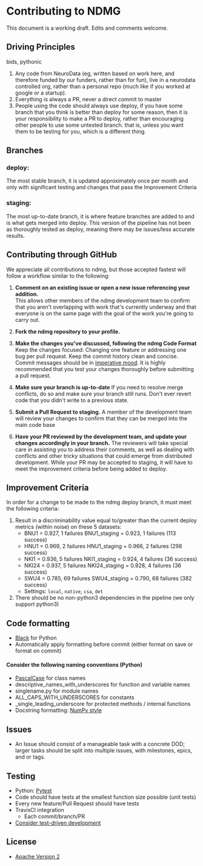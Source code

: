 # Contributing to NDMG

This document is a working draft.  Edits and comments welcome.

## Driving Principles
bids, pythonic

1. Any code from NeuroData (eg, written based on work here, and therefore funded by our funders, rather than for fun), live in a neurodata controlled org, rather than a personal repo (much like if you worked at google or a startup).
2. Everything is always a PR, never a direct commit to master
3. People using the code should always use deploy, if you have some branch that you think is better than deploy for some reason, then it is your responsibility to make a PR to deploy, rather than encouraging other people to use some untested branch. that is, unless you want them to be testing for you, which is a different thing.

## Branches
### deploy: 
The most stable branch, it is updated approximately once per month and only with significant testing and changes that pass the Improvement Criteria
### staging: 
The most up-to-date branch, it is where feature branches are added to and is what gets merged into deploy. This version of the pipeline has not been as thoroughly tested as deploy, meaning there may be issues/less accurate results.

## Contributing through GitHub
We appreciate all contributions to ndmg,
but those accepted fastest will follow a workflow similar to the following:

1. **Comment on an existing issue or open a new issue referencing your addition.**<br />
  This allows other members of the ndmg development team to confirm that you aren't
  overlapping with work that's currently underway and that everyone is on the same page
  with the goal of the work you're going to carry out.
  
2. **Fork the ndmg repository to your profile.**

3. **Make the changes you've discussed, following the ndmg Code Format**
  Keep the changes focused: Changing one feature or addressing one bug per pull request.
  Keep the commit history clean and concise. Commit messages should be in [imperative mood](https://chris.beams.io/posts/git-commit/).
  It is highly recommended that you test your changes thoroughly before submitting a pull request.
  
4. **Make sure your branch is up-to-date**
  If you need to resolve merge conflicts, do so and make sure your branch still runs. Don't ever revert code that you didn't   write to a previous state.

5. **Submit a Pull Request to staging.**
   A member of the development team will review your changes to confirm
   that they can be merged into the main code base

6. **Have your PR reviewed by the development team, and update your changes accordingly in your branch.**
   The reviewers will take special care in assisting you to address their comments, as well as dealing with conflicts
   and other tricky situations that could emerge from distributed development. While your PR may be accepted to staging, it will have to meet the improvement criteria before being added to deploy.

## Improvement Criteria
In order for a change to be made to the ndmg deploy branch, it must meet the following criteria:
1. Result in a discriminability value equal to/greater than the current deploy metrics (within noise) on these 5 datasets:
   * BNU1 = 0.927, 1 failures        BNU1_staging = 0.923, 1 failures (113 success)
   * HNU1 = 0.969, 2 failures       HNU1_staging = 0.966, 2 failures (298 success)
   * NKI1 = 0.936, 5 failures       NKI1_staging = 0.924, 4 failures (36 success)
   * NKI24 = 0.937, 5 failures      NKI24_staging = 0.928, 4 failures (36 success)
   * SWU4 = 0.785, 69 failures       SWU4_staging = 0.790, 68 failures (382 success)
   * Settings: `local`, `native`, `csa`, `det`
2. There should be no non-python3 dependencies in the pipeline (we only support python3)

## Code formatting
* [Black](https://github.com/ambv/black) for Python
* Automatically apply formatting before commit (either format on save or format on commit)

#### Consider the following naming conventions (Python)
* [PascalCase](http://wiki.c2.com/?PascalCase) for class names
* descriptive_names_with_underscores for function and variable names
* singlename.py for module names
* ALL_CAPS_WITH_UNDERSCORES for constants
* _single_leading_underscore for protected methods / internal functions
* Docstring formatting: [NumPy style](https://sphinxcontrib-napoleon.readthedocs.io/en/latest/example_numpy.html)

## Issues
* An Issue should consist of a manageable task with a concrete DOD; larger tasks should be split into multiple issues, with milestones, epics, and or tags.

## Testing
* Python: [Pytest](https://doc.pytest.org/)
* Code should have tests at the smallest function size possible (unit tests)
* Every new feature/Pull Request should have tests
* TravisCI integration
    * Each commit/branch/PR
* [Consider test-driven development](https://en.wikipedia.org/wiki/Test-driven_development)

## License
* [Apache Version 2](https://www.apache.org/licenses/LICENSE-2.0.txt)
